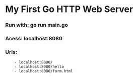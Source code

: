 # My First Go HTTP Web Server

### Run with: go run main.go
### Acess: localhost:8080
### Urls:
        - localhost:8080/
        - localhost:8080/hello
        - localhost:8080/form.html
